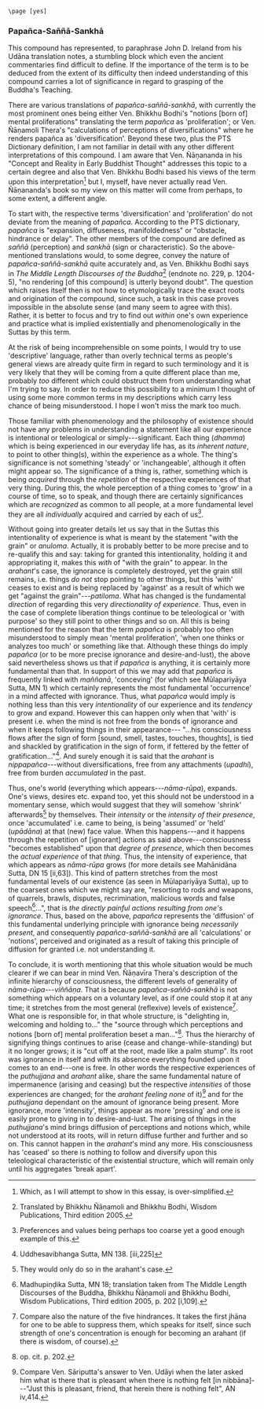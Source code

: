 ```{=context}
\page [yes]
```
### Papañca-Saññā-Sankhā

This compound has represented, to paraphrase John D. Ireland from his
Udāna translation notes, a stumbling block which even the ancient
commentaries find difficult to define. If the importance of the term is
to be deduced from the extent of its difficulty then indeed
understanding of this compound carries a lot of significance in regard
to grasping of the Buddha's Teaching.

There are various translations of *papañca-saññā-sankhā*, with currently
the most prominent ones being either Ven. Bhikkhu Bodhi's "notions
\[born of\] mental proliferations" translating the term *papañca* as
'proliferation'; or Ven. Ñāṇamoli Thera's "calculations of perceptions
of diversifications" where he renders papañca as 'diversification'.
Beyond these two, plus the PTS Dictionary definition, I am not familiar
in detail with any other different interpretations of this compound. I
am aware that Ven. Ñāṇananda in his "Concept and Reality in Early
Buddhist Thought" addresses this topic to a certain degree and also that
Ven. Bhikkhu Bodhi based his views of the term upon this
interpretation[^48] but I, myself, have never actually
read Ven. Ñāṇananda's book so my view on this matter will come from
perhaps, to some extent, a different angle.

To start with, the respective terms 'diversification' and
'proliferation' do not deviate from the meaning of *papañca*. According
to the PTS dictionary, *papañca* is "expansion, diffuseness,
manifoldedness" or "obstacle, hindrance or delay". The other members of
the compound are defined as *saññā* (perception) and *sankhā* (sign or
characteristic). So the above-mentioned translations would, to some
degree, convey the nature of *papañca-saññā-sankhā* quite accurately
and, as Ven. Bhikkhu Bodhi says in *The Middle Length Discourses of the
Buddha*[^49] (endnote no. 229, p. 1204-5), "no rendering
\[of this compound\] is utterly beyond doubt". The question which raises
itself then is not how to etymologically trace the exact roots and
origination of the compound, since such, a task in this case proves
impossible in the absolute sense (and many seem to agree with this).
Rather, it is better to focus and try to find out *within* one's own
experience and practice what is implied existentially and
phenomenologically in the Suttas by this term.

At the risk of being incomprehensible on some points, I would try to use
'descriptive' language, rather than overly technical terms as people's
general views are already quite firm in regard to such terminology and
it is very likely that they will be coming from a quite different place
than me, probably *too* different which could obstruct them from
understanding what I'm trying to say. In order to reduce this
possibility to a minimum I thought of using some more common terms in my
descriptions which carry less chance of being misunderstood. I hope I
won't miss the mark too much.

Those familiar with phenomenology and the philosophy of existence should
not have any problems in understanding a statement like all our
experience is intentional or teleological or simply---significant. Each
thing (*dhamma*) which is being experienced in our everyday life has, as
its *inherent nature*, to point to other thing(s), within the experience
as a whole. The thing's significance is not something 'steady' or
'inchangeable', although it often might appear so. The significance of a
thing is, rather, something which is being *acquired* through the
*repetition* of the respective experiences of that very thing. During
this, the whole perception of a thing comes to 'grow' in a course of
time, so to speak, and though there are certainly significances which
are *recognized* as common to all people, at a more fundamental level
they are all *individually* acquired and carried by each of
us[^50].

Without going into greater details let us say that in the Suttas this
intentionality of experience is what is meant by the statement "with the
grain" or *anuloma*. Actually, it is probably better to be more precise
and to re-qualify this and say: taking for granted this intentionality,
holding it and appropriating it, makes this *with* of "with the grain"
to appear. In the *arahant*'s case, the ignorance is completely
destroyed, yet the grain still remains, i.e. things *do not* stop
pointing to other things, but this 'with' ceases to exist and is being
replaced by 'against' as a result of which we get "against the
grain"---*patiloma*. What has changed is the fundamental *direction* of
regarding this very *directionality of experience.* Thus, even in the
case of complete liberation things continue to be teleological or 'with
purpose' so they still point to other things and so on. All this is
being mentioned for the reason that the term *papañca* is probably too
often misunderstood to simply mean 'mental proliferation', 'when one
thinks or analyzes too much' or something like that. Although these
things do imply *papañca* (or to be more precise ignorance and
desire-and-lust), the above said nevertheless shows us that if *papañca*
is anything, it is certainly more fundamental than that. In support of
this we may add that *papañca* is frequently linked with *maññanā*,
'conceving' (for which see Mūlapariyāya Sutta, MN 1) which certainly
represents the most fundamental 'occurrence' in a mind affected with
ignorance. Thus, what *papañca* would imply is nothing less than this
very *intentionality* of our experience and its *tendency* to grow and
expand. However this can happen only when that 'with' is present i.e.
when the mind is not free from the bonds of ignorance and when it keeps
following things in their appearance--- "...his consciousness flows
after the sign of form \[sound, smell, tastes, touches, thoughts\], is
tied and shackled by gratification in the sign of form, if fettered by
the fetter of gratification..."[^51]. And surely enough
it is said that the *arahant* is *nippapañca*---without
diversifications, free from any attachments (*upadhi*), free from burden
*accumulated* in the past.

Thus, one's world (everything which appears---*nāma-rūpa*), expands.
One's views, desires etc. expand too, yet this should not be understood
in a momentary sense, which would suggest that they will somehow
'shrink' afterwards[^52] by themselves. Their
*intensity* or the *intensity of their presence*, once 'accumulated'
i.e. came to being, is being 'assumed' or 'held' (*upādāna*) at that
(new) face value. When this happens---and it happens through the
repetition of \[ignorant\] actions as said above---consciousness
"becomes established" upon that *degree of presence*, which then becomes
the *actual experience* of that *thing*. Thus, the intensity of
experience, that which appears as *nāma-rūpa* grows (for more details
see Mahānidāna Sutta, DN 15 \[ii,63\]). This kind of pattern stretches
from the most fundamental levels of our existence (as seen in
Mūlapariyāya Sutta), up to the coarsest ones which we might say are,
"resorting to rods and weapons, of quarrels, brawls, disputes,
recrimination, malicious words and false
speech[^53]...", that is *the directly painful actions
resulting from one's ignorance*. Thus, based on the above, *papañca*
represents the 'diffusion' of this fundamental underlying principle with
ignorance being *necessarily present*, and consequently
*papañca-saññā-sankhā* are all 'calculations' or 'notions', perceived
and originated as a result of taking this principle of diffusion for
granted i.e. not understanding it.

To conclude, it is worth mentioning that this whole situation would be
much clearer if we can bear in mind Ven. Ñāṇavīra Thera's description of
the infinite hierarchy of consciousness, the different levels of
generality of *nāma-rūpa*---*viññāṇa*. That is because
*papañca-saññā-sankhā* is not something which appears on a voluntary
level, as if one could stop it at any time; it stretches from the most
general (reflexive) levels of existence[^54]. What one
is responsible for, in that whole structure, is "delighting in,
welcoming and holding to..." the "source through which perceptions and
notions \[born of\] mental proliferation beset a
man..."[^55]. Thus the hierarchy of signifying things
continues to arise (cease and change-while-standing) but it no longer
grows; it is "cut off at the root, made like a palm stump". Its root was
ignorance in itself and with its absence everything founded upon it
comes to an end---one is free. In other words the respective experiences
of the *puthujjana* and *arahant* alike, share the same fundamental
nature of impermanence (arising and ceasing) but the respective
*intensities* of those experiences are changed; for the *arahant feeling
none* of it)[^56] and for the *puthujjana* dependant on
the amount of ignorance being present. More ignorance, more 'intensity',
things appear as more 'pressing' and one is easily prone to giving in to
desire-and-lust. The arising of things in the *puthujjana*'s mind brings
diffusion of perceptions and notions which, while not understood at its
roots, will in return diffuse further and further and so on. This cannot
happen in the *arahant*'s mind any more. His consciousness has 'ceased'
so there is nothing to follow and diversify upon this teleological
characteristic of the existential structure, which will remain only
until his aggregates 'break apart'.

[^48]: Which, as I will attempt to show in this essay, is
    over-simplified.

[^49]: Translated by Bhikkhu Ñāṇamoli and Bhikkhu Bodhi, Wisdom
    Publications, Third edition 2005.

[^50]: Preferences and values being perhaps too coarse yet a good enough
    example of this.

[^51]: Uddhesavibhanga Sutta, MN 138. \[iii,225\] 

[^52]: They would only do so in the arahant's case.

[^53]: Madhupiṇḍika Sutta, MN 18; translation taken from The Middle Length
    Discourses of the Buddha, Bhikkhu Ñāṇamoli and Bhikkhu Bodhi, Wisdom
    Publications, Third edition 2005, p. 202 \[i,109\].

[^54]: Compare also the nature of the five hindrances. It takes the first
    jhāna for one to be able to suppress them, which speaks for itself,
    since such strength of one's concentration is enough for becoming an
    arahant (if there is wisdom, of course). 

[^55]: op. cit. p. 202.

[^56]: Compare Ven. Sāriputta's answer to Ven. Udāyi when the later asked
    him what is there that is pleasant when there is nothing felt \[in
    nibbāna\]---"Just this is pleasant, friend, that herein there is
    nothing felt", AN iv,414.